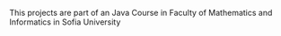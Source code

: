 
This projects are part of an Java Course in Faculty of Mathematics and Informatics in Sofia University
